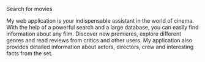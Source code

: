 Search for movies

My web application is your indispensable assistant in the world of cinema. With the help of a powerful search and a large database, you can easily find information about any film. Discover new premieres, explore different genres and read reviews from critics and other users. My application also provides detailed information about actors, directors, crew and interesting facts from the set.

